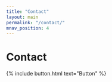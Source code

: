```yaml
---
title: "Contact"
layout: main
permalink: "/contact/"
mnav_position: 4
---
```


<h1>Contact</h1>
{% include button.html text="Button" %}
